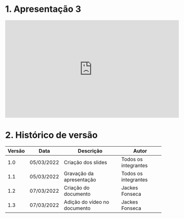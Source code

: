 # 1. Apresentação 3

<center>

<iframe width="560" height="315" src="https://www.youtube.com/embed/_iN7K1vEH-8" title="YouTube video player" frameborder="0" allow="accelerometer; autoplay; clipboard-write; encrypted-media; gyroscope; picture-in-picture" allowfullscreen></iframe>

</center>

# 2. Histórico de versão

| Versão | Data       | Descrição                    | Autor                |
| ------ | ---------- | ---------------------------- | -------------------- |
| 1.0    | 05/03/2022 | Criação dos slides           | Todos os integrantes |
| 1.1    | 05/03/2022 | Gravação da apresentação     | Todos os integrantes |
| 1.2    | 07/03/2022 | Criação do documento         | Jackes Fonseca       |
| 1.3    | 07/03/2022 | Adição do vídeo no documento | Jackes Fonseca       |
